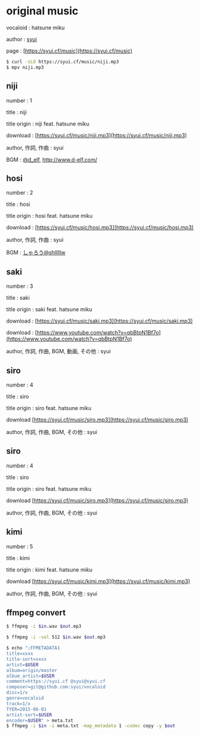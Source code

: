 # original music

vocaloid : hatsune miku

author : [syui](https://mstdn.syui.cf/@syui)

page : [https://syui.cf/music](https://syui.cf/music)

```sh
$ curl -sLO https://syui.cf/music/niji.mp3
$ mpv niji.mp3
```

## niji

number : 1

title : niji

title origin : niji feat. hatsune miku

download : [https://syui.cf/music/niji.mp3](https://syui.cf/music/niji.mp3)

author, 作詞, 作曲 : syui

BGM : [@d_elf](https://twitter.com/d_elf), http://www.d-elf.com/

## hosi

number : 2

title : hosi

title origin : hosi feat. hatsune miku

download : [https://syui.cf/music/hosi.mp3](https://syui.cf/music/hosi.mp3)

author, 作詞, 作曲 : syui

BGM : [しゃろう@shlllllw](https://twitter.com/shlllllw) 

## saki

number : 3

title : saki

title origin : saki feat. hatsune miku

download : [https://syui.cf/music/saki.mp3](https://syui.cf/music/saki.mp3)

download : [https://www.youtube.com/watch?v=qbBtpN1Bf7o](https://www.youtube.com/watch?v=qbBtpN1Bf7o)

author, 作詞, 作曲, BGM, 動画, その他 : syui

## siro

number : 4

title : siro

title origin : siro feat. hatsune miku

download [https://syui.cf/music/siro.mp3](https://syui.cf/music/siro.mp3)

author, 作詞, 作曲, BGM, その他 : syui


## siro

number : 4

title : siro

title origin : siro feat. hatsune miku

download [https://syui.cf/music/siro.mp3](https://syui.cf/music/siro.mp3)

author, 作詞, 作曲, BGM, その他 : syui

## kimi

number : 5

title : kimi

title origin : kimi feat. hatsune miku

download [https://syui.cf/music/kimi.mp3](https://syui.cf/music/kimi.mp3)

author, 作詞, 作曲, BGM, その他 : syui


## ffmpeg convert

```sh
$ ffmpeg -i $in.wav $out.mp3

$ ffmpeg -i -vol 512 $in.wav $out.mp3

$ echo ";FFMETADATA1
title=xxxx
title-sort=xxxx
artist=$USER
album=origin/master
album_artist=$USER
comment=https://syui.cf @syui@syui.cf
composer=git@github.com:syui/vocaloid
disc=1/x
genre=vocaloid
track=1/x
TYER=2015-06-01
artist-sort=$USER
encoder=$USER" > meta.txt
$ ffmpeg -i $in -i meta.txt -map_metadata 1 -codec copy -y $out
```


